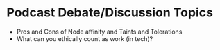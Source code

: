 # Podcast Debate/Discussion Topics

* Pros and Cons of Node affinity and Taints and Tolerations
* What can you ethically count as work (in tech)?
